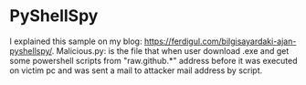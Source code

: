 # PyShellSpy

I explained this sample on my blog: https://ferdigul.com/bilgisayardaki-ajan-pyshellspy/.
Malicious.py: is the file that when user download .exe and get some powershell scripts from "raw.github.*" address before it was executed on victim pc and was sent a mail to attacker mail address by script.
